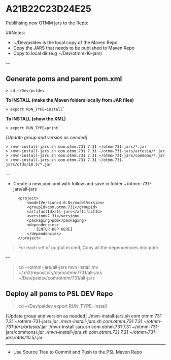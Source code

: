 # A21B22C23D24E25

Publihsing new OTMM jars to the Repo:

##Notes:

- ~/Dev/psldev is the local copy of the Maven Repo
- Copy the JARS that needs to be published to Maven Repo
- Copy to local dir (e.g ~/Dev/otmm-16-jars)

--

Generate poms and parent pom.xml
--------------------------------

	> cd ~/Dev/psldev

**To INSTALL (make the Maven folders locally from JAR files)**

	> export RUN_TYPE=install`

**To INSTALL (show the XML)**

	> export RUN_TYPE=print`

*[Update group and version as needed]*

	> /mvn-install-jars.sh com.otmm.731 7.31 ~/otmm-731-jars/*.jar
	> /mvn-install-jars.sh com.otmm.731 7.31 ~/otmm-731-jars/artesia/*.jar
	> /mvn-install-jars.sh com.otmm.731 7.31 ~/otmm-731-jars/commons/*.jar
	> /mvn-install-jars.sh com.otmm.731 7.31 ~/otmm-731-jars/otds/10.5/*.jar

--

- Create a new pom.xml with follow and save in folder  ~/otmm-731-jars/all-jars
		
		<project>
			<modelVersion>4.0.0</modelVersion>
		    <groupId>com.otmm.731</groupId>
		    <artifactId>all-jars</artifactId>
		    <version>7.31</version>
		    <packaging>pom</packaging>
		    <dependencies>
		    	[ENTER DEP HERE]
		    </dependencies>
		</project>


> For each set of output in cmd, Copy all the dependencies into pom 

--

> cd ~/otmm-jars/all-jars
> mvn install
> mv ~/.m2/repository/com/otmm/731/all-jars ~/Dev/psldev/com/otmm/731/all-jars


Deploy all poms to PSL DEV Repo
-------------------------------

> cd ~/Dev/psldev
> export RUN_TYPE=install

[Update group and version as needed] 
./mvn-install-jars.sh com.otmm.731 7.31 ~/otmm-731-jars/*.jar
./mvn-install-jars.sh com.otmm.731 7.31 ~/otmm-731-jars/artesia/*.jar
./mvn-install-jars.sh com.otmm.731 7.31 ~/otmm-731-jars/commons/*.jar
./mvn-install-jars.sh com.otmm.731 7.31 ~/otmm-731-jars/otds/10.5/*.jar

********************************************************************

- Use Source Tree to Commit and Push to the PSL Maven Repo


	